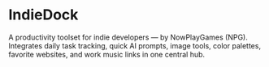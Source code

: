 # IndieDock
A productivity toolset for indie developers — by NowPlayGames (NPG). Integrates daily task tracking, quick AI prompts, image tools, color palettes, favorite websites, and work music links in one central hub.
